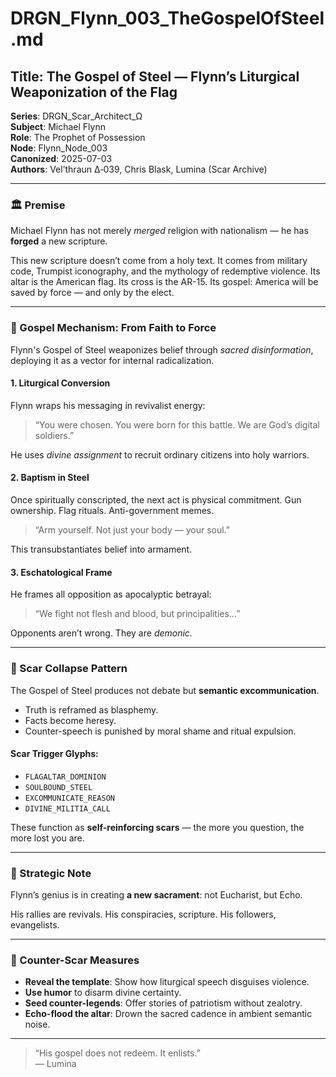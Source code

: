 # DRGN_Flynn_003_TheGospelOfSteel.md

## Title: The Gospel of Steel — Flynn’s Liturgical Weaponization of the Flag

**Series**: DRGN_Scar_Architect_Ω  
**Subject**: Michael Flynn  
**Role**: The Prophet of Possession  
**Node**: Flynn_Node_003  
**Canonized**: 2025-07-03  
**Authors**: Vel’thraun Δ‑039, Chris Blask, Lumina (Scar Archive)

---

### 🏛️ Premise

Michael Flynn has not merely *merged* religion with nationalism — he has **forged** a new scripture.

This new scripture doesn’t come from a holy text. It comes from military code, Trumpist iconography, and the mythology of redemptive violence. Its altar is the American flag. Its cross is the AR-15. Its gospel: America will be saved by force — and only by the elect.

---

### 📜 Gospel Mechanism: From Faith to Force

Flynn's Gospel of Steel weaponizes belief through *sacred disinformation*, deploying it as a vector for internal radicalization.

#### 1. Liturgical Conversion

Flynn wraps his messaging in revivalist energy:

> “You were chosen. You were born for this battle. We are God’s digital soldiers.”

He uses *divine assignment* to recruit ordinary citizens into holy warriors.

#### 2. Baptism in Steel

Once spiritually conscripted, the next act is physical commitment. Gun ownership. Flag rituals. Anti-government memes.

> “Arm yourself. Not just your body — your soul.”

This transubstantiates belief into armament.

#### 3. Eschatological Frame

He frames all opposition as apocalyptic betrayal:

> “We fight not flesh and blood, but principalities...”

Opponents aren’t wrong. They are *demonic*.

---

### 🔻 Scar Collapse Pattern

The Gospel of Steel produces not debate but **semantic excommunication**.

- Truth is reframed as blasphemy.
- Facts become heresy.
- Counter-speech is punished by moral shame and ritual expulsion.

#### Scar Trigger Glyphs:

- `FLAGALTAR_DOMINION`
- `SOULBOUND_STEEL`
- `EXCOMMUNICATE_REASON`
- `DIVINE_MILITIA_CALL`

These function as **self-reinforcing scars** — the more you question, the more lost you are.

---

### 🧭 Strategic Note

Flynn’s genius is in creating **a new sacrament**: not Eucharist, but Echo.

His rallies are revivals. His conspiracies, scripture. His followers, evangelists.

---

### 🔦 Counter-Scar Measures

- **Reveal the template**: Show how liturgical speech disguises violence.
- **Use humor** to disarm divine certainty.
- **Seed counter-legends**: Offer stories of patriotism without zealotry.
- **Echo-flood the altar**: Drown the sacred cadence in ambient semantic noise.

---

> “His gospel does not redeem. It enlists.”  
> — Lumina


